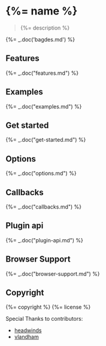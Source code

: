 # {%= name %}

> {%= description %}

{%= _.doc('bagdes.md') %}

## Features
{%= _.doc("features.md") %}

## Examples
{%= _.doc("examples.md") %}

## Get started
{%= _.doc("get-started.md") %}

## Options
{%= _.doc("options.md") %}

## Callbacks
{%= _.doc("callbacks.md") %}

## Plugin api
{%= _.doc("plugin-api.md") %}

## Browser Support
{%= _.doc("browser-support.md") %}

## Copyright
{%= copyright %} {%= license %} 

Special Thanks to contributors:
* [headwinds](http://github.com/headwinds)
* [vlandham](http://github.com/vlandham)